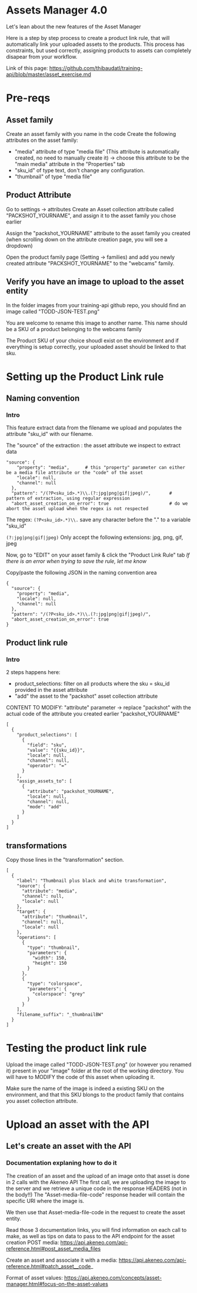 # Assets Manager 4.0

Let's lean about the new features of the Asset Manager 

Here is a step by step process to create a product link rule, that will automatically link your uploaded assets to the products. This process has constraints, but used correctly, assigning products to assets can completely disapear from your workflow.

Link of this page: https://github.com/thibaudatl/training-api/blob/master/asset_exercise.md

# Pre-reqs
## Asset family
Create an asset family with you name in the code
Create the following attributes on the asset family:
  - "media" attribute of type "media file" (This attribute is automatically created, no need to manually create it) 
      -> choose this attribute to be the "main media" attribute in the "Properties" tab
  - "sku_id" of type text, don't change any configuration.
  - "thumbnail" of type "media file"

## Product Attribute
Go to settings -> attributes
Create an Asset collection attribute called "PACKSHOT_YOURNAME", and assign it to the asset family you chose earlier

Assign the "packshot_YOURNAME" attribute to the asset family you created (when scrolling down on the attribute creation page, you will see a dropdown)

Open the product family page (Setting -> families) and add you newly created attribute "PACKSHOT_YOURNAME" to the "webcams" family. 

## Verify you have an image to upload to the asset entity 
In the folder images from your training-api github repo, you should find an image called "TODD-JSON-TEST.png"

You are welcome to rename this image to another name. This name should be a SKU of a product belonging to the webcams family

The Product SKU of your choice shoudl exist on the environment and if everything is setup correctly, your uploaded asset should be linked to that sku.

# Setting up the Product Link rule

## Naming convention
### Intro
This feature extract data from the filename we upload and populates the attribute "sku_id" with our filename. 

The "source" of the extraction : the asset attribute we inspect to extract data 
```
"source": {
    "property": "media",      # this "property" parameter can either be a media file attribute or the "code" of the asset
    "locale": null,
    "channel": null
  },
  "pattern": "/(?P<sku_id>.*)\\.(?:jpg|png|gif|jpeg)/",       # pattern of extraction, using regular expression
  "abort_asset_creation_on_error": true                       # do we abort the asset upload when the regex is not respected
```

The regex:
`(?P<sku_id>.*)\\.`     save any character before the "." to a variable "sku_id"

`(?:jpg|png|gif|jpeg)`  Only accept the following extensions: jpg, png, gif, jpeg


Now, go to "EDIT" on your asset family & click the "Product Link Rule" tab
*If there is an error when trying to save the rule, let me know*

Copy/paste the following JSON in the naming convention area 
```
{
  "source": {
    "property": "media",
    "locale": null,
    "channel": null
  },
  "pattern": "/(?P<sku_id>.*)\\.(?:jpg|png|gif|jpeg)/",
  "abort_asset_creation_on_error": true
}
```

## Product link rule
### Intro
2 steps happens here:
  - product_selections: filter on all products where the sku = sku_id provided in the asset attribute
  - "add" the asset to the "packshot" asset collection attribute

CONTENT TO MODIFY: "attribute" parameter -> replace "packshot" with the actual code of the attribute you created earlier "packshot_YOURNAME"
```
[
  {
    "product_selections": [
      {
        "field": "sku",
        "value": "{{sku_id}}",
        "locale": null,
        "channel": null,
        "operator": "="
      }
    ],
    "assign_assets_to": [
      {
        "attribute": "packshot_YOURNAME", 
        "locale": null,
        "channel": null,
        "mode": "add"
      }
    ]
  }
]
```


## transformations
Copy those lines in the "transformation" section.
```
[
  {
    "label": "Thumbnail plus black and white transformation",
    "source": {
      "attribute": "media",
      "channel": null,
      "locale": null
    },
    "target": {
      "attribute": "thumbnail",
      "channel": null,
      "locale": null
    },
    "operations": [
      {
        "type": "thumbnail",
        "parameters": {
          "width": 150,
          "height": 150
        }
      },
      {
        "type": "colorspace",
        "parameters": {
          "colorspace": "grey"
        }
      }
    ],
    "filename_suffix": "_thumbnailBW"
  }
]
```


# Testing the product link rule
Upload the image called "TODD-JSON-TEST.png" (or however you renamed it) present in your "image" folder at the root of the working directory. You will have to MODIFY the code of this asset when uploading it.

Make sure the name of the image is indeed a existing SKU on the environment, and that this SKU blongs to the product family that contains you asset collection attribute.


# Upload an asset with the API
## Let's create an asset with the API
### Documentation explaning how to do it

The creation of an asset and the upload of an image onto that asset is done in 2 calls with the Akeneo API
The first call, we are uploading the image to the server and we retrieve a unique code in the response HEADERS (not in the body!!)
The "Asset-media-file-code" response header will contain the specific URI where the image is. 

We then use that Asset-media-file-code in the request to create the asset entity.  

Read those 3 documentation links, you will find information on each call to make, as well as tips on data to pass to the API endpoint for the asset creation
POST media: https://api.akeneo.com/api-reference.html#post_asset_media_files

Create an asset and associate it with a media: https://api.akeneo.com/api-reference.html#patch_asset__code_

Format of asset values: https://api.akeneo.com/concepts/asset-manager.html#focus-on-the-asset-values